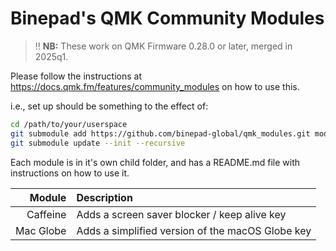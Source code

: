 # Binepad's QMK Community Modules

> :bangbang: **NB:** These work on QMK Firmware 0.28.0 or later, merged in 2025q1.

Please follow the instructions at https://docs.qmk.fm/features/community_modules on how to use this.

i.e., set up should be something to the effect of:

```sh
cd /path/to/your/userspace
git submodule add https://github.com/binepad-global/qmk_modules.git modules/binepad
git submodule update --init --recursive
```

Each module is in it's own child folder, and has a README.md file with instructions on how to use it.

| Module | Description |
| --:|:-- |
| Caffeine | Adds a screen saver blocker / keep alive key |
| Mac Globe | Adds a simplified version of the macOS Globe key |

